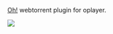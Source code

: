 [Oh!](https://oplayer.vercel.app/) webtorrent plugin for oplayer.

![](https://raw.githubusercontent.com/shiyiya/oplayer/main/oplayer.png)
